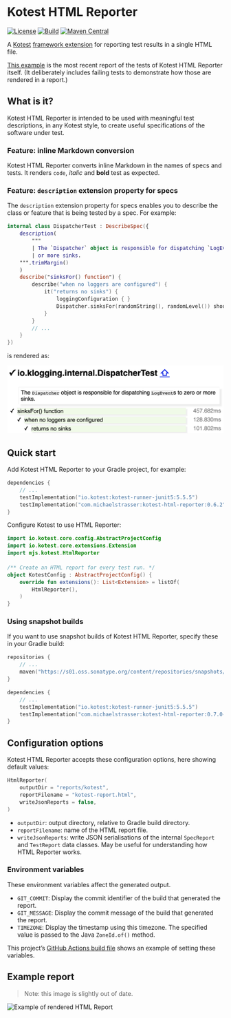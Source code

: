 # Kotest HTML Reporter

[![License](https://img.shields.io/badge/License-Apache%202.0-blue.svg)](https://opensource.org/licenses/Apache-2.0)
[![Build](https://github.com/mjstrasser/kotest-html-reporter/actions/workflows/build.yml/badge.svg)](https://github.com/mjstrasser/kotest-html-reporter/actions/workflows/build.yml)
[![Maven Central](https://img.shields.io/maven-central/v/com.michaelstrasser/kotest-html-reporter?label=maven%20central)](https://central.sonatype.com/search?q=a:kotest-html-reporter)

A [Kotest](https://kotest.io) [framework extension](https://kotest.io/docs/framework/extensions/extensions-introduction.html)
for reporting test results in a single HTML file.

[This example](https://kotest-html-reporter.michaelstrasser.com) is the most recent report of the tests of Kotest HTML
Reporter itself. (It deliberately includes failing tests to demonstrate how those are rendered in a report.)

## What is it?

Kotest HTML Reporter is intended to be used with meaningful test descriptions, in any Kotest style, to create useful
specifications of the software under test.

### Feature: inline Markdown conversion

Kotest HTML Reporter converts inline Markdown in the names of specs and tests. It renders `code`,
_italic_ and **bold** test as expected.

### Feature: `description` extension property for specs

The `description` extension property for specs enables you to describe the class or feature that is being tested by a
spec. For example:

```kotlin
internal class DispatcherTest : DescribeSpec({
    description(
        """
        | The `Dispatcher` object is responsible for dispatching `LogEvent`s to zero
        | or more sinks.
    """.trimMargin()
    )
    describe("sinksFor() function") {
        describe("when no loggers are configured") {
            it("returns no sinks") {
                loggingConfiguration { }
                Dispatcher.sinksFor(randomString(), randomLevel()) shouldHaveSize 0
            }
        }
        // ...
    }
})
```

is rendered as:

![Rendered description](rendered-description.png)

## Quick start

Add Kotest HTML Reporter to your Gradle project, for example:

```kotlin
dependencies {
    // ...
    testImplementation("io.kotest:kotest-runner-junit5:5.5.5")
    testImplementation("com.michaelstrasser:kotest-html-reporter:0.6.2")
}
```

Configure Kotest to use HTML Reporter:

```kotlin
import io.kotest.core.config.AbstractProjectConfig
import io.kotest.core.extensions.Extension
import mjs.kotest.HtmlReporter

/** Create an HTML report for every test run. */
object KotestConfig : AbstractProjectConfig() {
    override fun extensions(): List<Extension> = listOf(
        HtmlReporter(),
    )
}
```

### Using snapshot builds

If you want to use snapshot builds of Kotest HTML Reporter, specify these in your Gradle build:

```kotlin
repositories {
    // ...
    maven("https://s01.oss.sonatype.org/content/repositories/snapshots/")
}

```

```kotlin
dependencies {
    // ...
    testImplementation("io.kotest:kotest-runner-junit5:5.5.5")
    testImplementation("com.michaelstrasser:kotest-html-reporter:0.7.0-SNAPSHOT")
}
```

## Configuration options

Kotest HTML Reporter accepts these configuration options, here showing default values:

```kotlin
HtmlReporter(
    outputDir = "reports/kotest",
    reportFilename = "kotest-report.html",
    writeJsonReports = false,
)
```

- `outputDir`: output directory, relative to Gradle build directory.
- `reportFilename`: name of the HTML report file.
- `writeJsonReports`: write JSON serialisations of the internal `SpecReport` and `TestReport` data classes. May be
  useful for understanding how HTML Reporter works.

### Environment variables

These environment variables affect the generated output.

* `GIT_COMMIT`: Display the commit identifier of the build that generated the report.
* `GIT_MESSAGE`: Display the commit message of the build that generated the report.
* `TIMEZONE`: Display the timestamp using this timezone. The specified value is passed to the Java `ZoneId.of()` method.

This project’s [GitHub Actions build file](.github/workflows/build.yml#L21) shows an example of setting these variables.

## Example report

> Note: this image is slightly out of date.

![Example of rendered HTML Report](kotest-html-report-example.gif)
